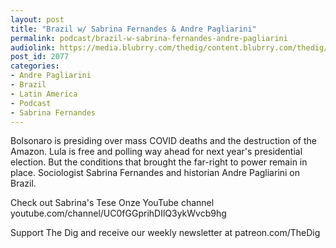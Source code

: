 ```yaml
---
layout: post
title: "Brazil w/ Sabrina Fernandes & Andre Pagliarini"
permalink: podcast/brazil-w-sabrina-fernandes-andre-pagliarini
audiolink: https://media.blubrry.com/thedig/content.blubrry.com/thedig/The_Dig-EP_334-Brazil.mp3
post_id: 2077
categories: 
- Andre Pagliarini
- Brazil
- Latin America
- Podcast
- Sabrina Fernandes
---
```


Bolsonaro is presiding over mass COVID deaths and the destruction of the Amazon. Lula is free and polling way ahead for next year's presidential election. But the conditions that brought the far-right to power remain in place. Sociologist Sabrina Fernandes and historian Andre Pagliarini on Brazil. 

Check out Sabrina's Tese Onze YouTube channel youtube.com/channel/UC0fGGprihDIlQ3ykWvcb9hg

Support The Dig and receive our weekly newsletter at patreon.com/TheDig